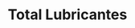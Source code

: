---
title: "Total Lubricantes"
url: /ciudad-autonoma-de-buenos-aires/total-lubricantes-avenida-juan-bautista-justo/
shop: Autowerkstatt
---